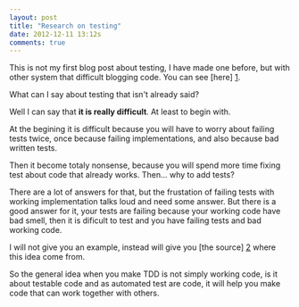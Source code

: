 ```yaml
---
layout: post
title: "Research on testing"
date: 2012-12-11 13:12s
comments: true
---
```


This is not my first blog post about testing, I have made one before, but with
other system that difficult blogging code. You can see [here] [1].

What can I say about testing that isn't already said?

Well I can say that **it is really difficult**. At least to begin with.

At the begining it is difficult because you will have to worry about failing
tests twice, once because failing implementations, and also because bad written
tests.

Then it become totaly nonsense, because you will spend more time fixing test
about code that already works. Then... why to add tests?

There are a lot of answers for that, but the frustation of failing tests with
working implementation talks loud and need some answer. But there is a good
answer for it, your tests are failing because your working code have bad smell,
then it is dificult to test and you have failing tests and bad working code.

I will not give you an example, instead will give you [the source] [2] where
this idea come from.

So the general idea when you make TDD is not simply working code, is it about
testable code and as automated test are code, it will help you make code that
can work together with others.

  [1]: http://linuxapesta.blogspot.com.ar/2012/07/testeando-mi-clase.html "Testeando mi clase"
  [2]: http://blog.codeclimate.com/blog/2012/11/28/your-objects-the-unix-way/ "Your Objects The unix-way"
